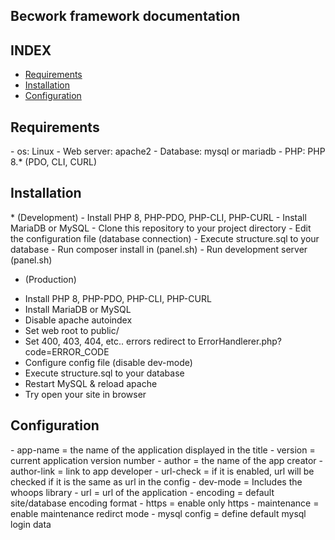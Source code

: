 ## Becwork framework documentation

## INDEX
- <a href="#requirements">Requirements</a>
- <a href="#installation">Installation</a>
- <a href="#configuration">Configuration</a>

<h2 id="requirements">Requirements</h2>
- os: Linux
- Web server: apache2
- Database: mysql or mariadb
- PHP: PHP 8.* (PDO, CLI, CURL)

<h2 id="installation">Installation</h2>
* (Development)
- Install PHP 8, PHP-PDO, PHP-CLI, PHP-CURL
- Install MariaDB or MySQL
- Clone this repository to your project directory
- Edit the configuration file (database connection)
- Execute structure.sql to your database
- Run composer install in (panel.sh)
- Run development server (panel.sh)

* (Production)
- Install PHP 8, PHP-PDO, PHP-CLI, PHP-CURL
- Install MariaDB or MySQL
- Disable apache autoindex
- Set web root to public/
- Set 400, 403, 404, etc.. errors redirect to ErrorHandlerer.php?code=ERROR_CODE
- Configure config file (disable dev-mode)
- Execute structure.sql to your database
- Restart MySQL & reload apache
- Try open your site in browser

<h2 id="Configuration">Configuration</h2>
- app-name = the name of the application displayed in the title
- version = current application version number
- author = the name of the app creator
- author-link = link to app developer
- url-check = if it is enabled, url will be checked if it is the same as url in the config
- dev-mode = Includes the whoops library
- url = url of the application 
- encoding = default site/database encoding format
- https = enable only https
- maintenance = enable maintenance redirct mode
- mysql config = define default mysql login data
